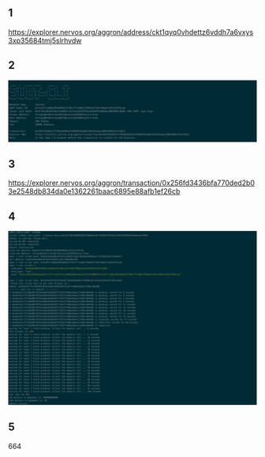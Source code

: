 ## 1
https://explorer.nervos.org/aggron/address/ckt1qyq0vhdettz6vddh7a6vxys3xp35684tmj5slrhvdw
## 2
![](./issue.png)
## 3
https://explorer.nervos.org/aggron/transaction/0x256fd3436bfa770ded2b03e2548db834da0e1362261baac6895e88afb1ef26cb
## 4
![](./deposit.png)
## 5
664